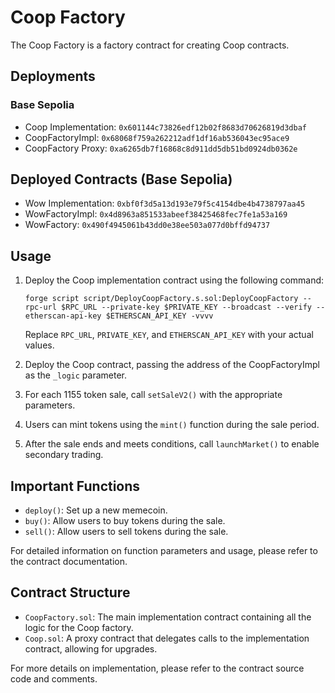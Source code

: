 # Coop Factory

The Coop Factory is a factory contract for creating Coop contracts.

## Deployments

### Base Sepolia

- Coop Implementation: `0x601144c73826edf12b02f8683d70626819d3dbaf`
- CoopFactoryImpl: `0x68068f759a262212adf1df16ab536043ec95ace9`
- CoopFactory Proxy: `0xa6265db7f16868c8d911dd5db51bd0924db0362e`

## Deployed Contracts (Base Sepolia)

- Wow Implementation: `0xbf0f3d5a13d193e79f5c4154dbe4b4738797aa45`
- WowFactoryImpl: `0x4d8963a851533abeef38425468fec7fe1a53a169`
- WowFactory: `0x490f4945061b43dd0e38ee503a077d0bffd94737`

## Usage

1. Deploy the Coop implementation contract using the following command:

   ```
   forge script script/DeployCoopFactory.s.sol:DeployCoopFactory --rpc-url $RPC_URL --private-key $PRIVATE_KEY --broadcast --verify --etherscan-api-key $ETHERSCAN_API_KEY -vvvv
   ```

   Replace `RPC_URL`, `PRIVATE_KEY`, and `ETHERSCAN_API_KEY` with your actual values.

2. Deploy the Coop contract, passing the address of the CoopFactoryImpl as the `_logic` parameter.
3. For each 1155 token sale, call `setSaleV2()` with the appropriate parameters.
4. Users can mint tokens using the `mint()` function during the sale period.
5. After the sale ends and meets conditions, call `launchMarket()` to enable secondary trading.

## Important Functions

- `deploy()`: Set up a new memecoin.
- `buy()`: Allow users to buy tokens during the sale.
- `sell()`: Allow users to sell tokens during the sale.

For detailed information on function parameters and usage, please refer to the contract documentation.

## Contract Structure

- `CoopFactory.sol`: The main implementation contract containing all the logic for the Coop factory.
- `Coop.sol`: A proxy contract that delegates calls to the implementation contract, allowing for upgrades.

For more details on implementation, please refer to the contract source code and comments.
